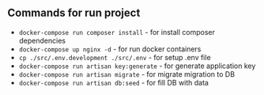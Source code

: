 ## Commands for run project

- `docker-compose run composer install` - for install composer dependencies
- `docker-compose up nginx -d` - for run docker containers
- `cp ./src/.env.development ./src/.env` - for setup .env file
- `docker-compose run artisan key:generate` - for generate application key
- `docker-compose run artisan migrate` - for migrate migration to DB
- `docker-compose run artisan db:seed` - for fill DB with data

